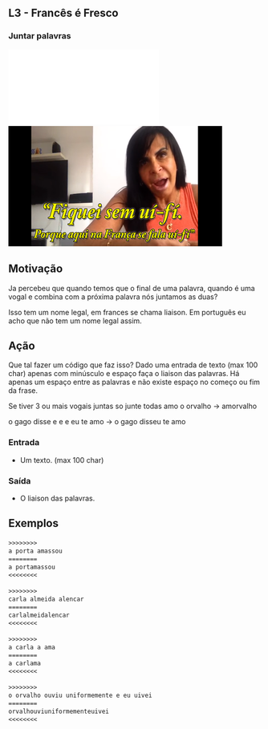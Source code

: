 ## L3 - Francês é Fresco
### Juntar palavras

![](solver.c)
![](cover.jpg)

## Motivação

Ja percebeu que quando temos que o final de uma palavra, quando é uma vogal e combina com a próxima palavra nós juntamos as duas?

Isso tem um nome legal, em frances se chama liaison. Em português eu acho que não tem um nome legal assim.

## Ação

Que tal fazer um código que faz isso? Dado uma entrada de texto (max 100 char) apenas com minúsculo e espaço faça o liaison das palavras. Há apenas um espaço entre as palavras e não existe espaço no começo ou fim da frase.

Se tiver 3 ou mais vogais juntas so junte todas amo o orvalho -> amorvalho

o gago disse e e e eu te amo -> o gago disseu te amo

### Entrada

*   Um texto. (max 100 char)

### Saída

*   O liaison das palavras.

## Exemplos

```
>>>>>>>>
a porta amassou
========
a portamassou
<<<<<<<<

>>>>>>>>
carla almeida alencar
========
carlalmeidalencar
<<<<<<<<

>>>>>>>>
a carla a ama
========
a carlama
<<<<<<<<

>>>>>>>>
o orvalho ouviu uniformemente e eu uivei
========
orvalhouviuniformementeuivei
<<<<<<<<
```

#
